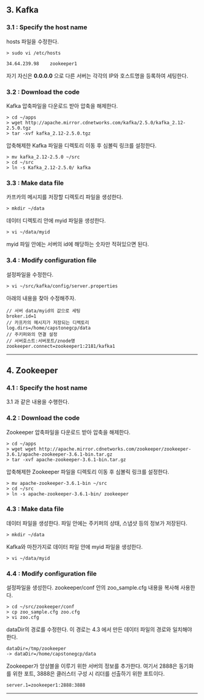 ## 3. Kafka
### 3.1 : Specify the host name
hosts 파일을 수정한다.
```
> sudo vi /etc/hosts
```
```
34.64.239.98	zookeeper1
```
자기 자신은 **0.0.0.0** 으로 다른 서버는 각각의 IP와 호스트명을 등록하여 세팅한다.
### 3.2 : Download the code
Kafka 압축파일을 다운로드 받아 압축을 해제한다.
```
> cd ~/apps
> wget http://apache.mirror.cdnetworks.com/kafka/2.5.0/kafka_2.12-2.5.0.tgz
> tar -xvf kafka_2.12-2.5.0.tgz
```
압축해제한 Kafka 파일을 디렉토리 이동 후 심볼릭 링크를 설정한다.
```
> mv kafka_2.12-2.5.0 ~/src
> cd ~/src
> ln -s Kafka_2.12-2.5.0/ kafka 
```
### 3.3 : Make data file
카프카의 메시지를 저장할 디렉토리 파일을 생성한다.
```
> mkdir ~/data
```
데이터 디렉토리 안에 myid 파일을 생성한다.
```
> vi ~/data/myid
```
myid 파일 안에는 서버의 id에 해당하는 숫자만 적혀있으면 된다.
### 3.4 : Modify configuration file
설정파일을 수정한다.
```
> vi ~/src/kafka/config/server.properties
```
아래의 내용을 찾아 수정해주자.
```
// 서버 data/myid의 값으로 세팅
broker.id=1
// 카프카의 메시지가 저장되는 디렉토리
log.dirs=/home/capstonegcp/data
// 주키퍼와의 연결 설정
// 서버호스트:서버포트/znode명
zookeeper.connect=zookeeper1:2181/kafka1
```
----------
## 4. Zookeeper
### 4.1 : Specify the host name
3.1 과 같은 내용을 수행한다.
### 4.2 : Download the code
Zookeeper 압축파일을 다운로드 받아 압축을 해제한다.
```
> cd ~/apps
> wget wget http://apache.mirror.cdnetworks.com/zookeeper/zookeeper-3.6.1/apache-zookeeper-3.6.1-bin.tar.gz
> tar -xvf apache-zookeeper-3.6.1-bin.tar.gz
```
압축해제한 Zookeeper 파일을 디렉토리 이동 후 심볼릭 링크를 설정한다.
```
> mv apache-zookeeper-3.6.1-bin ~/src
> cd ~/src
> ln -s apache-zookeeper-3.6.1-bin/ zookeeper
```
### 4.3 : Make data file
데이터 파일을 생성한다. 파일 안에는 주키퍼의 상태, 스냅샷 등의 정보가 저장된다.
```
> mkdir ~/data
```
Kafka와 마찬가지로 데이터 파일 안에 myid 파일을 생성한다.
```
> vi ~/data/myid
```
### 4.4 : Modify configuration file
설정파일을 생성한다. zookeeper/conf 안의 zoo_sample.cfg 내용을 복사해 사용한다.
```
> cd ~/src/zookeeper/conf
> cp zoo_sample.cfg zoo.cfg
> vi zoo.cfg
```
dataDir의 경로를 수정한다. 이 경로는 4.3 에서 만든 데이터 파일의 경로와 일치해야 한다.
```
dataDir=/tmp/zookeeper
-> dataDir=/home/capstonegcp/data
```
Zookeeper가 앙상블을 이루기 위한 서버의 정보를 추가한다. 여기서 2888은 동기화를 위한 포트, 3888은 클러스터 구성 시 리더를 선출하기 위한 포트이다.
```
server.1=zookeeper1:2888:3888
```
----------